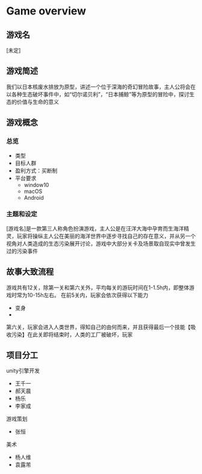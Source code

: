 # Game overview



## 游戏名

[未定]

## 游戏简述

我们以日本核废水排放为原型，讲述一个位于深海的奇幻冒险故事，主人公将会在以各种生态破坏事件中，如“切尔诺贝利”，“日本捕鲸”等为原型的冒险中，探讨生态的价值与生命的意义

## 游戏概念

### 总览

* 类型
* 目标人群
* 盈利方式：买断制
* 平台要求
  * window10
  * macOS
  * Android

### 主题和设定

[游戏名]是一款第三人称角色扮演游戏，主人公是在汪洋大海中孕育而生海洋精灵，玩家将操纵主人公在美丽的海洋世界中逐步寻找自己的存在意义，并从另一个视角对人类造成的生态污染展开讨论，游戏中大部分关卡及场景取自现实中曾发生过的污染事件

## 故事大致流程

游戏共有12关，除第一关和第六关外，平均每关的游玩时间在1-1.5h内，即整体游戏时常为10-15h左右。
在前5关内，玩家会依次获得以下能力

* 变身
* 

第六关，玩家会进入人类世界，得知自己的由何而来，并且获得最后一个技能【吸收污染】在此关即将结束时，人类的工厂被破坏，玩家



## 项目分工

unity引擎开发

* 王千一
* 郝天晨
* 杨乐
* 李家成

游戏策划

* 张恒

美术

* 杨人维
* 袁露芾

